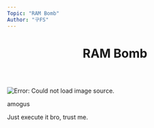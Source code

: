 ```yaml
---
Topic: "RAM Bomb"
Author: "구FS"
---
```

<link href="md_style.css" rel="stylesheet"></link>
<div id="global">

# <p style="text-align: center">RAM Bomb</p>
<br>
<br>

<div class="img_right_30">
    <img alt="Error: Could not load image source."
    src="https://media.tenor.com/1iSARWJr-TEAAAAC/among-us-twerk.gif"/>
    <p class=img_caption>amogus</p>
</div>

Just execute it bro, trust me.

</div>